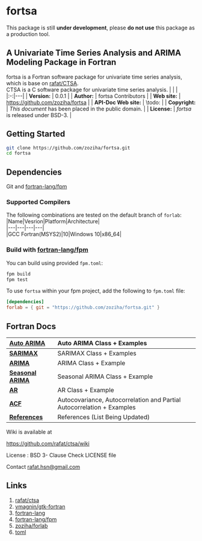 # fortsa
This package is still **under development**, please **do not use** this package as a production tool.

## A Univariate Time Series Analysis and ARIMA Modeling Package in Fortran

fortsa is a Fortran software package for univariate time series analysis, which is base on [rafat/CTSA](https://github.com/rafat/ctsa).  
CTSA is a C software package for univariate time series analysis. 
| | |  
|:-:|---|
| **Version:** | 0.0.1 |
| **Author:** | fortsa Contributors |
| **Web site:** | https://github.com/zoziha/fortsa |
| **API-Doc Web site:** | \todo: |
| **Copyright:** | _This document_ has been placed in the public domain. |
| **License:** | _fortsa_ is released under BSD-3. |

## Getting Started
```bash
git clone https://github.com/zoziha/fortsa.git
cd fortsa
```
## Dependencies

Git and [fortran-lang/fpm](https://github.com/fortran-lang/fpm)

### Supported Compilers
The following combinations are tested on the default branch of `forlab`:  
|Name|Vesrion|Platform|Architecture|  
|---|---|---|---|  
|GCC Fortran(MSYS2)|10|Windows 10|x86_64|

### Build with [fortran-lang/fpm](https://github.com/fortran-lang/fpm)
You can build using provided `fpm.toml`:
```bash
fpm build
fpm test
```
To use `fortsa` within your fpm project, add the following to `fpm.toml` file:
```toml
[dependencies]
forlab = { git = "https://github.com/zoziha/fortsa.git" }
```
## Fortran Docs

|**[Auto ARIMA](https://github.com/rafat/ctsa/wiki/AUTO-ARIMA)**| Auto ARIMA Class + Examples        |
|:-----------------------------------------------------|:----------------------------------|
|**[SARIMAX](https://github.com/rafat/ctsa/wiki/SARIMAX/)**| SARIMAX Class + Examples             |
|**[ARIMA](https://github.com/rafat/ctsa/wiki/ARIMA)**| ARIMA Class + Example             |
|**[Seasonal ARIMA](https://github.com/rafat/ctsa/wiki/SARIMA)**| Seasonal ARIMA Class + Example    |
|**[AR](https://github.com/rafat/ctsa/wiki/AR)**      | AR Class + Example                |
|**[ACF](https://github.com/rafat/ctsa/wiki/ACF)**    | Autocovariance, Autocorrelation and Partial Autocorrelation + Examples|
|**[References](https://github.com/rafat/ctsa/wiki/References)**| References (List Being Updated)   |

Wiki is available at 

https://github.com/rafat/ctsa/wiki

License : BSD 3- Clause Check LICENSE file

Contact rafat.hsn@gmail.com

## Links
1. [rafat/ctsa](https://github.com/rafat/ctsa)
2. [vmagnin/gtk-fortran](https://github.com/vmagnin/gtk-fortran)
3. [fortran-lang](https://fortran-lang.org/learn/)
4. [fortran-lang/fpm](https://github.com/fortran-lang/fpm)
5. [zoziha/forlab](https://github.com/zoziha/forlab)
6. [toml](https://toml.io/en/)
